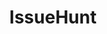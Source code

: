 ---
blog: https://issuehunt.io/blog
codehost: https://github.com/https://github.com/IssueHunt
facebook: https://facebook.com/issuehunt
logohandle: issuehuntio
sort: issuehunt
title: IssueHunt
twitter: https://x.com/issuehunt
website: https://issuehunt.io/
---